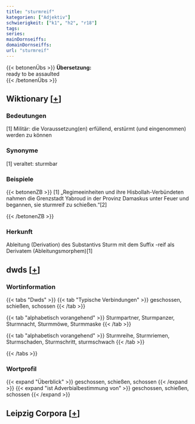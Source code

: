```yaml
---
title: "sturmreif"
kategorien: ["Adjektiv"]
schwierigkeit: ["k1", "h2", "r18"]
tags:
series:
mainDornseiffs:
domainDornseiffs:
url: "sturmreif"
---
```


{{< betonenÜbs >}}
**Übersetzung:**  
ready to be assaulted  
{{< /betonenÜbs >}}

## Wiktionary [[+](https://de.wiktionary.org/wiki/sturmreif)]

### Bedeutungen
[1] Militär: die Voraussetzung(en) erfüllend, erstürmt (und eingenommen) werden zu können  

### Synonyme
[1] veraltet: sturmbar  

### Beispiele
{{< betonenZB >}}
[1] „Regimeeinheiten und ihre Hisbollah-Verbündeten nahmen die Grenzstadt Yabroud in der Provinz Damaskus unter Feuer und begannen, sie sturmreif zu schießen.“[2]  

{{< /betonenZB >}}
### Herkunft
Ableitung (Derivation) des Substantivs Sturm mit dem Suffix -reif als Derivatem (Ableitungsmorphem)[1]  



## dwds [[+](https://www.dwds.de/wb/sturmreif)]

### Wortinformation
{{< tabs "Dwds" >}}
{{< tab "Typische Verbindungen" >}}
geschossen, schießen, schossen
{{< /tab >}}

{{< tab "alphabetisch vorangehend" >}}
Sturmpartner, Sturmpanzer, Sturmnacht, Sturmmöwe, Sturmmaske
{{< /tab >}}

{{< tab "alphabetisch vorangehend" >}}
Sturmreihe, Sturmriemen, Sturmschaden, Sturmschritt, sturmschwach
{{< /tab >}}

{{< /tabs >}}

### Wortprofil
{{< expand "Überblick" >}} geschossen, schießen, schossen {{< /expand >}}
{{< expand "ist Adverbialbestimmung von" >}} geschossen, schießen, schossen {{< /expand >}}

## Leipzig Corpora [[+](https://corpora.uni-leipzig.de/en/res?word=sturmreif&corpusId=deu_newscrawl-public_2018)]

